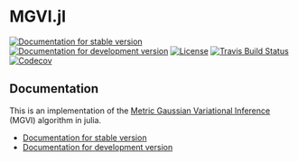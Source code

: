 # MGVI.jl

[![Documentation for stable version](https://img.shields.io/badge/docs-stable-blue.svg)](https://bat.github.io/MGVI.jl/stable)
[![Documentation for development version](https://img.shields.io/badge/docs-dev-blue.svg)](https://bat.github.io/MGVI.jl/dev)
[![License](http://img.shields.io/badge/license-MIT-brightgreen.svg?style=flat)](LICENSE.md)
[![Travis Build Status](https://travis-ci.com/bat/MGVI.jl.svg?branch=master)](https://travis-ci.com/bat/MGVI.jl)
[![Codecov](https://codecov.io/gh/bat/MGVI.jl/branch/master/graph/badge.svg)](https://codecov.io/gh/bat/MGVI.jl)


## Documentation
This is an implementation of the [Metric Gaussian Variational Inference](https://arxiv.org/abs/1901.11033) (MGVI) algorithm in julia.
* [Documentation for stable version](https://bat.github.io/MGVI.jl/stable)
* [Documentation for development version](https://bat.github.io/MGVI.jl/dev)
